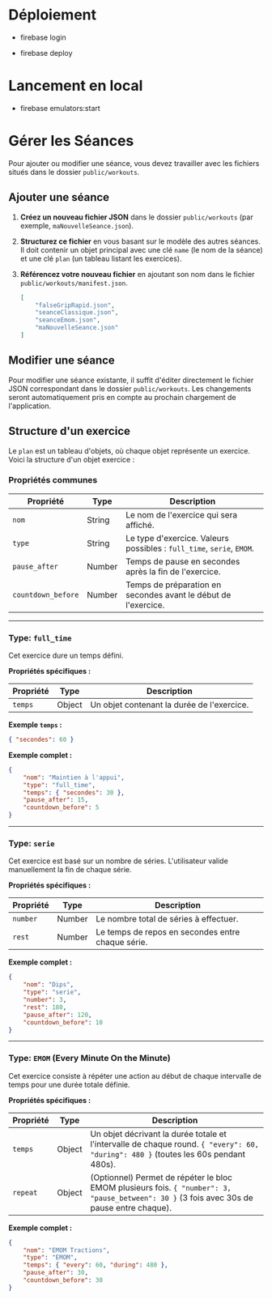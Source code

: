# Déploiement

- firebase login

- firebase deploy

# Lancement en local

- firebase emulators:start

# Gérer les Séances

Pour ajouter ou modifier une séance, vous devez travailler avec les fichiers situés dans le dossier `public/workouts`.

## Ajouter une séance

1.  **Créez un nouveau fichier JSON** dans le dossier `public/workouts` (par exemple, `maNouvelleSeance.json`).
2.  **Structurez ce fichier** en vous basant sur le modèle des autres séances. Il doit contenir un objet principal avec une clé `name` (le nom de la séance) et une clé `plan` (un tableau listant les exercices).
3.  **Référencez votre nouveau fichier** en ajoutant son nom dans le fichier `public/workouts/manifest.json`.

    ```json
    [
        "falseGripRapid.json",
        "seanceClassique.json",
        "seanceEmom.json",
        "maNouvelleSeance.json"
    ]
    ```

## Modifier une séance

Pour modifier une séance existante, il suffit d'éditer directement le fichier JSON correspondant dans le dossier `public/workouts`. Les changements seront automatiquement pris en compte au prochain chargement de l'application.

## Structure d'un exercice

Le `plan` est un tableau d'objets, où chaque objet représente un exercice. Voici la structure d'un objet exercice :

### Propriétés communes

| Propriété          | Type    | Description                                                                 |
| ------------------ | ------- | --------------------------------------------------------------------------- |
| `nom`              | String  | Le nom de l'exercice qui sera affiché.                                      |
| `type`             | String  | Le type d'exercice. Valeurs possibles : `full_time`, `serie`, `EMOM`.       |
| `pause_after`      | Number  | Temps de pause en secondes après la fin de l'exercice.                      |
| `countdown_before` | Number  | Temps de préparation en secondes avant le début de l'exercice.              |

---

### Type: `full_time`

Cet exercice dure un temps défini.

**Propriétés spécifiques :**

| Propriété | Type   | Description                               |
| --------- | ------ | ----------------------------------------- |
| `temps`   | Object | Un objet contenant la durée de l'exercice. |

**Exemple `temps` :**

```json
{ "secondes": 60 }
```

**Exemple complet :**

```json
{
    "nom": "Maintien à l'appui",
    "type": "full_time",
    "temps": { "secondes": 30 },
    "pause_after": 15,
    "countdown_before": 5
}
```

---

### Type: `serie`

Cet exercice est basé sur un nombre de séries. L'utilisateur valide manuellement la fin de chaque série.

**Propriétés spécifiques :**

| Propriété | Type   | Description                                  |
| --------- | ------ | -------------------------------------------- |
| `number`  | Number | Le nombre total de séries à effectuer.       |
| `rest`    | Number | Le temps de repos en secondes entre chaque série. |

**Exemple complet :**

```json
{
    "nom": "Dips",
    "type": "serie",
    "number": 3,
    "rest": 180,
    "pause_after": 120,
    "countdown_before": 10
}
```

---

### Type: `EMOM` (Every Minute On the Minute)

Cet exercice consiste à répéter une action au début de chaque intervalle de temps pour une durée totale définie.

**Propriétés spécifiques :**

| Propriété | Type   | Description                                                                                                                               |
| --------- | ------ | ----------------------------------------------------------------------------------------------------------------------------------------- |
| `temps`   | Object | Un objet décrivant la durée totale et l'intervalle de chaque round. `{ "every": 60, "during": 480 }` (toutes les 60s pendant 480s).         |
| `repeat`  | Object | (Optionnel) Permet de répéter le bloc EMOM plusieurs fois. `{ "number": 3, "pause_between": 30 }` (3 fois avec 30s de pause entre chaque). |

**Exemple complet :**

```json
{
    "nom": "EMOM Tractions",
    "type": "EMOM",
    "temps": { "every": 60, "during": 480 },
    "pause_after": 30,
    "countdown_before": 30
}
```